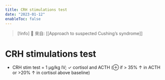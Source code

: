 ```yaml
---
title: CRH stimulations test
date: "2023-01-12"
enableToc: false
---
```


> [!info]
> 🌱 來自: [[Approach to suspected Cushing’s syndrome]]

# CRH stimulations test


* CRH stim test = 1 µg/kg IV; ✓ cortisol and ACTH (⊕ if > 35% ↑ in ACTH or >20% ↑ in cortisol above baseline)
